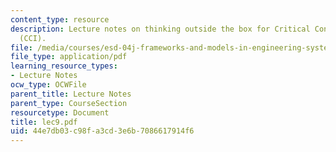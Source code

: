 ```yaml
---
content_type: resource
description: Lecture notes on thinking outside the box for Critical Contemporary Issues
  (CCI).
file: /media/courses/esd-04j-frameworks-and-models-in-engineering-systems-engineering-system-design-spring-2007/44e7db03c98fa3cd3e6b7086617914f6_lec9.pdf
file_type: application/pdf
learning_resource_types:
- Lecture Notes
ocw_type: OCWFile
parent_title: Lecture Notes
parent_type: CourseSection
resourcetype: Document
title: lec9.pdf
uid: 44e7db03-c98f-a3cd-3e6b-7086617914f6
---
```


